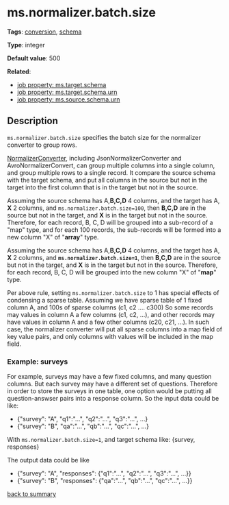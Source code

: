 # ms.normalizer.batch.size

**Tags**: [conversion](https://github.com/linkedin/data-integration-library/blob/master/docs/parameters/conversion-parameters.md),
[schema](https://github.com/linkedin/data-integration-library/blob/master/docs/parameters/schema-parameters.md)

**Type**: integer

**Default value**: 500

**Related**:

- [job property: ms.target.schema](https://github.com/linkedin/data-integration-library/blob/master/docs/parameters/ms.target.schema.md)
- [job property: ms.target.schema.urn](https://github.com/linkedin/data-integration-library/blob/master/docs/parameters/ms.target.schema.urn.md)
- [job property: ms.source.schema.urn](https://github.com/linkedin/data-integration-library/blob/master/docs/parameters/ms.source.schema.urn.md)

## Description

`ms.normalizer.batch.size` specifies the batch size for the normalizer converter
to group rows. 

[NormalizerConverter](https://github.com/linkedin/data-integration-library/blob/master/docs/components/normalizer-converter.md),
including JsonNormalizerConverter and AvroNormalizerConvert, can group multiple columns into a single column, and group 
multiple rows to a single record. It compare the source schema with the target schema,
and put all columns in the source but not in the target into the first column that 
is in the target but not in the source.  

Assuming the source schema has A,**B,C,D** 4 columns, and the target has A, **X** 2 columns, 
and `ms.normalizer.batch.size=100`, then **B,C,D** are in the source but not in the target,
and **X** is in the target but not in the source. Therefore, for each record, B, C, D will be grouped
into a sub-record of a "map" type, and for each 100 records, the sub-records will
be formed into a new column "X" of "**array**" type.

Assuming the source schema has A,**B,C,D** 4 columns, and the target has A, **X** 2 columns, 
and **`ms.normalizer.batch.size=1`**, then **B,C,D** are in the source but not in the target,
and **X** is in the target but not in the source. Therefore, for each record, B, C, D will be grouped
into the new column "X" of "**map**" type.

Per above rule, setting `ms.normalizer.batch.size` to 1 has special effects of condensing a sparse
table. Assuming we have sparse table of 1 fixed column A, and 100s of sparse
columns (c1, c2 .... c300)
So some records may values in column A a few columns (c1, c2, ...), and other records may
have values in column A and a few other columns (c20, c21, ...). In such case,
the normalizer converter will put all sparse columns into a map field of key value
pairs, and only columns with values will be included in the map field. 

### Example: surveys

For example, surveys may have a few fixed columns, and many question columns. But each
survey may have a different set of questions. Therefore in order to store the surveys
in one table, one option would be putting all question-answser pairs into a 
response column. So the input data could be like:
- {"survey": "A", "q1":"...", "q2":"...", "q3":"...", ...}
- {"survey": "B", "qa":"...", "qb":"...", "qc":"...", ...}

With `ms.normalizer.batch.size=1`, and target schema like: {survey, responses}

The output data could be like
- {"survey": "A", "responses": {"q1":"...", "q2":"...", "q3":"...", ...}}
- {"survey": "B", "responses": {"qa":"...", "qb":"...", "qc":"...", ...}}
 
[back to summary](https://github.com/linkedin/data-integration-library/blob/master/docs/parameters/summary.md#msnormalizerbatchsize)